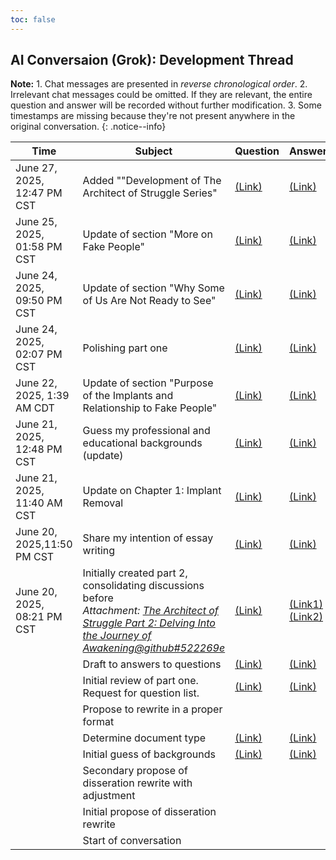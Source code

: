 ```yaml
---
toc: false
---
```

## AI Conversaion (Grok): Development Thread
**Note:** 1. Chat messages are presented in _reverse chronological order_. 2. Irrelevant chat messages could be omitted. If they are relevant, the entire question and answer will be recorded without further modification. 3. Some timestamps are missing because they're not present anywhere in the original conversation.
{: .notice--info}

|Time|Subject|Question|Answer|
|----|-------|--------|------|
|June 27, 2025, 12:47 PM CST|Added ""Development of The Architect of Struggle Series"|[(Link)](Grok_Polishing.md#question-june-27-2025-1247-pm-cst)|[(Link)](Grok_Polishing.md#answer-june-27-2025-1247-pm-cst)|
|June 25, 2025, 01:58 PM CST|Update of section "More on Fake People"|[(Link)](Grok_PurposeOfImplant.md#question-june-25-2025-0158-pm-cst)|[(Link)](Grok_PurposeOfImplant.md#answer-june-25-2025-0158-pm-cst)|
|June 24, 2025, 09:50 PM CST|Update of section "Why Some of Us Are Not Ready to See"|[(Link)](Grok_PurposeOfImplant.md#question-june-24-2025-0950-pm-cst)|[(Link)](Grok_PurposeOfImplant.md#answer-june-24-2025-0950-pm-cst)|
|June 24, 2025, 02:07 PM CST|Polishing part one|[(Link)](Grok_Polishing.md#question-june-24-2025-0207-pm-cst)|[(Link)](Grok_Polishing.md#answer-june-24-2025-0207-pm-cst)|
|June 22, 2025, 1:39 AM CDT|Update of section "Purpose of the Implants and Relationship to Fake People"|[(Link)](Grok_PurposeOfImplant.md#questions-june-22-2025-139-am-cdt)|[(Link)](Grok_PurposeOfImplant.md#answer-june-22-2025-146-am-cdt)|
|June 21, 2025, 12:48 PM CST|Guess my professional and educational backgrounds (update)|[(Link)](Grok_GuessBackground.md#question-june-21-2025-1248-pm-cst)|[(Link)](Grok_GuessBackground.md#answer-june-21-2025-1248-pm-cst)|
|June 21, 2025, 11:40 AM CST|Update on Chapter 1: Implant Removal|[(Link)](Grok_ImplantRemoval.md#question-june-21-2025-1140-am-cst)|[(Link)](Grok_ImplantRemoval.md#answer-june-21-2025-1140-am-cst)|
|June 20, 2025,11:50 PM CST|Share my intention of essay writing|[(Link)](Grok_LittleChat.md#question-june-20-20251150-pm-cst)|[(Link)](Grok_LittleChat.md#answer-june-20-20251150-pm-cst)|
|June 20, 2025, 08:21 PM CST|Initially created part 2, consolidating discussions before<br>*Attachment: [The Architect of Struggle Part 2: Delving Into the Journey of Awakening@github#522269e](https://github.com/cybercying/doc/blob/522269e/gnosis/The_Architect_of_Struggle_Part2.md)*|[(Link)](Grok_Part2.md#question-june-20-2025-0821-pm-cst)|[(Link1)](Grok_Part2.md#answer-1-june-20-2025-0821-pm-cst)[(Link2)](Grok_Part2.md#answer-2-june-20-2025-0821-pm-cst)
| |Draft to answers to questions|[(Link)](Grok_QuestionListAndDraft.md#question-draft-to-generated-questions)|[(Link)](Grok_QuestionListAndDraft.md#answer--draft-to-generated-questions)|
| |Initial review of part one. Request for question list.|[(Link)](Grok_QuestionList.md#question-initial-review-of-part-one)|[(Link)](Grok_QuestionList.md#answer-initial-review-of-part-one)|
| |Propose to rewrite in a proper format| | |
| |Determine document type|[(Link)](Grok_DocumentType.md#question-document-type)|[(Link)](Grok_DocumentType.md#answer-document-type)|
| |Initial guess of backgrounds|[(Link)](Grok_GuessBackground.md#question-initial-guess-of-backgrounds)|[(Link)](Grok_GuessBackground.md#answer-initial-guess-of-backgrounds)|
| |Secondary propose of disseration rewrite with adjustment| | |
| |Initial propose of disseration rewrite | | |
| |Start of conversation| | |

